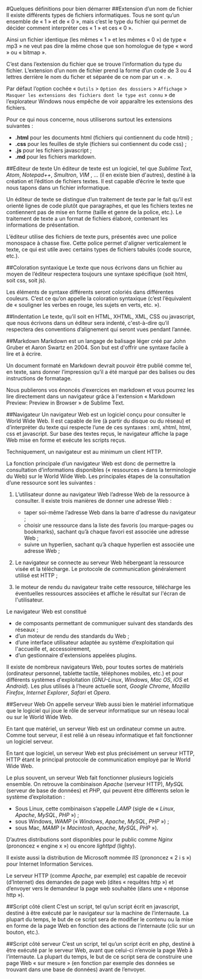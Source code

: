 #Quelques définitions pour bien démarrer
##Extension d’un nom de fichier
Il existe différents types de fichiers informatiques. Tous ne sont qu’un ensemble de « 1 » et de « 0 », mais c’est le type du fichier qui permet de décider comment interpréter ces « 1 » et ces « 0 ». 

Ainsi un fichier identique (les mêmes « 1 » et les mêmes « 0 ») de type « mp3 » ne veut pas dire la même chose que son homologue de type « word » ou « bitmap ». 

C’est dans l’extension du fichier que se trouve l’information du type du fichier. L’extension d’un nom de fichier prend la forme d’un code de 3 ou 4 lettres derrière le nom du ficher et séparée de ce nom par un « . ».

Par défaut l’option cochée « `Outils` > `Option des dossiers` > `Affichage` > `Masquer les extensions des fichiers dont le type est connu` » de l’explorateur Windows nous empêche de voir apparaître les extensions des fichiers.

Pour ce qui nous concerne, nous utiliserons surtout les extensions suivantes :

- **.html** pour les documents html (fichiers qui contiennent du code html) ;
- **.css** pour les feuilles de style (fichiers sui contiennent du code css) ;
- **.js** pour les fichiers javascript ;
- **.md** pour les fichiers markdown.

##Editeur de texte
Un éditeur de texte est un logiciel, tel que *Sublime Text*, *Atom*, *Notepad++*, *Smultron*, *VIM* , ... (il en existe bien d'autres), destiné à la création et l’édition de fichiers textes. Il est capable d’écrire le texte que nous tapons dans un fichier informatique.
 
Un éditeur de texte se distingue d’un traitement de texte par le fait qu’il est orienté lignes de code plutôt que paragraphes, et que les fichiers textes ne contiennent pas de mise en forme (taille et genre de la police, etc.). Le traitement de texte a un format de fichiers élaboré, contenant les informations de présentation.

L’éditeur utilise des fichiers de texte purs, présentés avec une police monospace à chasse fixe. Cette police permet d'aligner verticalement le texte, ce qui est utile avec certains types de fichiers tabulés (code source, etc.). 

##Coloration syntaxique
Le texte que nous écrivons dans un fichier au moyen de l’éditeur respectera toujours une syntaxe spécifique (soit html, soit css, soit js).

Les éléments de syntaxe différents seront coloriés dans différentes couleurs. C’est ce qu’on appelle la coloration syntaxique (c’est l’équivalent de « souligner les verbes en rouge, les sujets en verts, etc. »).


##Indentation
Le texte, qu’il soit en HTML, XHTML, XML, CSS ou javascript, que nous écrivons dans un éditeur sera indenté, c'est-à-dire qu’il respectera des conventions d’alignement qui seront vues pendant l’année.

##Markdown
Markdown est un langage de balisage léger créé par John Gruber et Aaron Swartz en 2004. Son but est d'offrir une syntaxe facile à lire et à écrire.

Un document formaté en Markdown devrait pouvoir être publié comme tel, en texte, sans donner l’impression qu’il a été marqué par des balises ou des instructions de formatage.

Nous publierons vos énoncés d’exercices en markdown et vous pourrez les lire directement dans un navigateur grâce à l'extension « Markdown Preview: Preview in Browser » de Sublime Text.

##Navigateur
Un navigateur Web est un logiciel conçu pour consulter le World Wide Web. Il est capable de lire (à partir du disque ou du réseau) et d’interpréter du texte qui respecte l’une de ces syntaxes : xml, xhtml, html, css et javascript. Sur base des textes reçus, le navigateur affiche la page Web mise en forme et exécute les scripts reçus.

Techniquement, un navigateur est au minimum un client HTTP.

La fonction principale d’un navigateur Web est donc de permettre la consultation d’informations disponibles (« ressources » dans la terminologie du Web) sur le World Wide Web. Les principales étapes de la consultation d’une ressource sont les suivantes :

1. L’utilisateur donne au navigateur Web l’adresse Web de la ressource à consulter. Il existe trois manières de donner une adresse Web :
	- taper soi-même l’adresse Web dans la barre d'adresse du navigateur ;
	- choisir une ressource dans la liste des favoris (ou marque-pages ou bookmarks), sachant qu’à chaque favori est associée une adresse Web ;
	- suivre un hyperlien, sachant qu’à chaque hyperlien est associée une adresse Web ;
2. Le navigateur se connecte au serveur Web hébergeant la ressource visée et la télécharge. Le protocole de communication généralement utilisé est HTTP ;

3. le moteur de rendu du navigateur traite cette ressource, télécharge les éventuelles ressources associées et affiche le résultat sur l'écran de l'utilisateur.

Le navigateur Web est constitué

- de composants permettant de communiquer suivant des standards des réseaux ;
- d’un moteur de rendu des standards du Web ;
- d’une interface utilisateur adaptée au système d’exploitation qui l'accueille et, accessoirement,
- d’un gestionnaire d'extensions appelées plugins.

Il existe de nombreux navigateurs Web, pour toutes sortes de matériels (ordinateur personnel, tablette tactile, téléphones mobiles, etc.) et pour différents systèmes d'exploitation (*GNU–Linux*, *Windows*, *Mac OS*, *iOS* et *Android*). Les plus utilisés à l'heure actuelle sont, *Google Chrome*, *Mozilla Firefox*, *Internet Explorer*, *Safari* et *Opera*.

##Serveur Web
On appelle serveur Web aussi bien le matériel informatique que le logiciel qui joue le rôle de serveur informatique sur un réseau local ou sur le World Wide Web.

En tant que matériel, un serveur Web est un ordinateur comme un autre. Comme tout serveur, il est relié à un réseau informatique et fait fonctionner un logiciel serveur.

En tant que logiciel, un serveur Web est plus précisément un serveur HTTP, HTTP étant le principal protocole de communication employé par le World Wide Web.

Le plus souvent, un serveur Web fait fonctionner plusieurs logiciels ensemble. On retrouve la combinaison *Apache* (serveur HTTP), *MySQL* (serveur de base de données) et *PHP*, qui peuvent être différents selon le système d’exploitation :

- Sous Linux, cette combinaison s’appelle *LAMP* (sigle de « *Linux*, *Apache*, *MySQL*, *PHP* ») ;
- sous Windows, *WAMP* (« *Windows*, *Apache*, *MySQL*, *PHP* ») ;
- sous Mac, *MAMP* (« *Macintosh*, *Apache*, *MySQL*, *PHP* »).

D’autres distributions sont disponibles pour le public comme *Nginx* (prononcez « engine x ») ou encore *lighttpd* (lighty).

Il existe aussi la distribution de Microsoft nommée *IIS* (prononcez « 2 i s ») pour Internet Information Services.

Le serveur HTTP (comme *Apache*, par exemple) est capable de recevoir (d’Internet) des demandes de page web (dites « requêtes http ») et d’envoyer vers le demandeur la page web souhaitée (dans une « réponse http »).

##Script côté client
C’est un script, tel qu’un script écrit en javascript, destiné à être exécuté par le navigateur sur la machine de l’internaute. La plupart du temps, le but de ce script sera de modifier le contenu ou la mise en forme de la page Web en fonction des actions de l’internaute (clic sur un bouton, etc.).

##Script côté serveur
C’est un script, tel qu’un script écrit en php, destiné à être exécuté par le serveur Web, avant que celui-ci n’envoie la page Web à l’internaute. La plupart du temps, le but de ce script sera de construire une page Web « sur mesure » (en fonction par exemple des données se trouvant dans une base de données) avant de l’envoyer.
